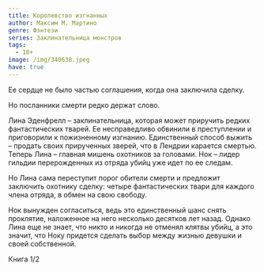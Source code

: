 ```yaml
---
title: Королевство изгнанных
author: Максим М. Мартино
genre: Фэнтези
series: Заклинательница монстров
tags:
  - 18+
image: /img/340638.jpeg
have: true
---
```

Ее сердце не было частью соглашения, когда она заключила сделку.

Но посланники смерти редко держат слово.

Лина Эденфрелл – заклинательница, которая может приручить редких фантастических тварей. Ее несправедливо обвинили в преступлении и приговорили к пожизненному изгнанию. Единственный способ выжить – продать своих прирученных зверей, что в Лендрии карается смертью. Теперь Лина – главная мишень охотников за головами. Нок – лидер гильдии перерожденных из отряда убийц уже идет по ее следам.

Но Лина сама переступит порог обители смерти и предложит заключить охотнику сделку: четыре фантастических твари для каждого члена отряда, в обмен на свою свободу.

Нок вынужден согласиться, ведь это единственный шанс снять проклятие, наложенное на него несколько десятков лет назад. Однако Лина еще не знает, что никто и никогда не отменял клятвы убийц, а это значит, что Ноку придется сделать выбор между жизнью девушки и своей собственной.

Книга 1/2